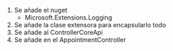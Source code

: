 1.  Se añade el nuget
    *   Microsoft.Extensions.Logging 
2.  Se añade la clase extensora para encapsularlo todo
3.  Se añade al ControllerCoreApi
4.  Se añade en el AppointmentController
